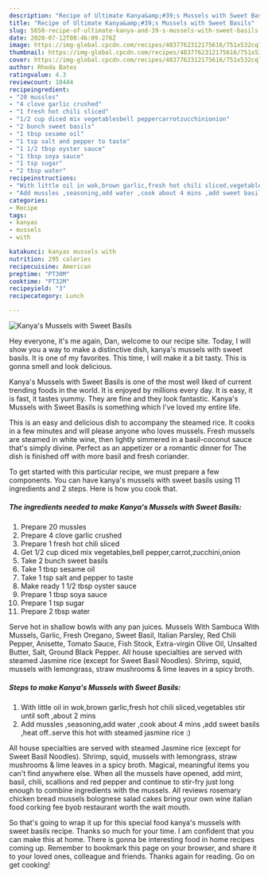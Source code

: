 ```yaml
---
description: "Recipe of Ultimate Kanya&amp;#39;s Mussels with Sweet Basils"
title: "Recipe of Ultimate Kanya&amp;#39;s Mussels with Sweet Basils"
slug: 5650-recipe-of-ultimate-kanya-and-39-s-mussels-with-sweet-basils
date: 2020-07-12T08:46:09.276Z
image: https://img-global.cpcdn.com/recipes/4837762312175616/751x532cq70/kanyas-mussels-with-sweet-basils-recipe-main-photo.jpg
thumbnail: https://img-global.cpcdn.com/recipes/4837762312175616/751x532cq70/kanyas-mussels-with-sweet-basils-recipe-main-photo.jpg
cover: https://img-global.cpcdn.com/recipes/4837762312175616/751x532cq70/kanyas-mussels-with-sweet-basils-recipe-main-photo.jpg
author: Rhoda Bates
ratingvalue: 4.3
reviewcount: 10444
recipeingredient:
- "20 mussles"
- "4 clove garlic crushed"
- "1 fresh hot chili sliced"
- "1/2 cup diced mix vegetablesbell peppercarrotzucchinionion"
- "2 bunch sweet basils"
- "1 tbsp sesame oil"
- "1 tsp salt and pepper to taste"
- "1 1/2 tbsp oyster sauce"
- "1 tbsp soya sauce"
- "1 tsp sugar"
- "2 tbsp water"
recipeinstructions:
- "With little oil in wok,brown garlic,fresh hot chili sliced,vegetables stir until soft ,about 2 mins"
- "Add mussles ,seasoning,add water ,cook about 4 mins ,add sweet basils ,heat off..serve this hot with steamed jasmine rice :)"
categories:
- Recipe
tags:
- kanyas
- mussels
- with

katakunci: kanyas mussels with 
nutrition: 295 calories
recipecuisine: American
preptime: "PT30M"
cooktime: "PT32M"
recipeyield: "3"
recipecategory: Lunch

---
```



![Kanya&#39;s Mussels with Sweet Basils](https://img-global.cpcdn.com/recipes/4837762312175616/751x532cq70/kanyas-mussels-with-sweet-basils-recipe-main-photo.jpg)

Hey everyone, it's me again, Dan, welcome to our recipe site. Today, I will show you a way to make a distinctive dish, kanya&#39;s mussels with sweet basils. It is one of my favorites. This time, I will make it a bit tasty. This is gonna smell and look delicious.

Kanya&#39;s Mussels with Sweet Basils is one of the most well liked of current trending foods in the world. It is enjoyed by millions every day. It is easy, it is fast, it tastes yummy. They are fine and they look fantastic. Kanya&#39;s Mussels with Sweet Basils is something which I've loved my entire life.

This is an easy and delicious dish to accompany the steamed rice. It cooks in a few minutes and will please anyone who loves mussels. Fresh mussels are steamed in white wine, then lightly simmered in a basil-coconut sauce that&#39;s simply divine. Perfect as an appetizer or a romantic dinner for The dish is finished off with more basil and fresh coriander.


To get started with this particular recipe, we must prepare a few components. You can have kanya&#39;s mussels with sweet basils using 11 ingredients and 2 steps. Here is how you cook that.

<!--inarticleads1-->

##### The ingredients needed to make Kanya&#39;s Mussels with Sweet Basils:

1. Prepare 20 mussles
1. Prepare 4 clove garlic crushed
1. Prepare 1 fresh hot chili sliced
1. Get 1/2 cup diced mix vegetables,bell pepper,carrot,zucchini,onion
1. Take 2 bunch sweet basils
1. Take 1 tbsp sesame oil
1. Take 1 tsp salt and pepper to taste
1. Make ready 1 1/2 tbsp oyster sauce
1. Prepare 1 tbsp soya sauce
1. Prepare 1 tsp sugar
1. Prepare 2 tbsp water


Serve hot in shallow bowls with any pan juices. Mussels With Sambuca With Mussels, Garlic, Fresh Oregano, Sweet Basil, Italian Parsley, Red Chili Pepper, Anisette, Tomato Sauce, Fish Stock, Extra-virgin Olive Oil, Unsalted Butter, Salt, Ground Black Pepper. All house specialties are served with steamed Jasmine rice (except for Sweet Basil Noodles). Shrimp, squid, mussels with lemongrass, straw mushrooms &amp; lime leaves in a spicy broth. 

<!--inarticleads2-->

##### Steps to make Kanya&#39;s Mussels with Sweet Basils:

1. With little oil in wok,brown garlic,fresh hot chili sliced,vegetables stir until soft ,about 2 mins
1. Add mussles ,seasoning,add water ,cook about 4 mins ,add sweet basils ,heat off..serve this hot with steamed jasmine rice :)


All house specialties are served with steamed Jasmine rice (except for Sweet Basil Noodles). Shrimp, squid, mussels with lemongrass, straw mushrooms &amp; lime leaves in a spicy broth. Magical, meaningful items you can&#39;t find anywhere else. When all the mussels have opened, add mint, basil, chili, scallions and red pepper and continue to stir-fry just long enough to combine ingredients with the mussels. All reviews rosemary chicken bread mussels bolognese salad cakes bring your own wine italian food corking fee byob restaurant worth the wait mouth. 

So that's going to wrap it up for this special food kanya&#39;s mussels with sweet basils recipe. Thanks so much for your time. I am confident that you can make this at home. There is gonna be interesting food in home recipes coming up. Remember to bookmark this page on your browser, and share it to your loved ones, colleague and friends. Thanks again for reading. Go on get cooking!
